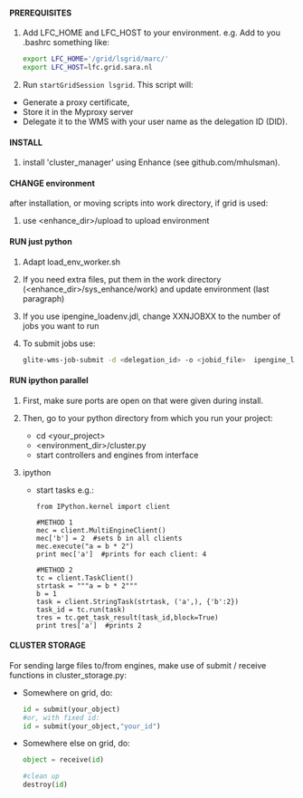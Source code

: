 
#### PREREQUISITES
1. Add LFC_HOME and LFC_HOST to your environment. e.g. Add to you .bashrc something like:

    ``` bash
    export LFC_HOME='/grid/lsgrid/marc/'
    export LFC_HOST=lfc.grid.sara.nl
    ```
2. Run `startGridSession lsgrid`. This script will:
  * Generate a proxy certificate,
  * Store it in the Myproxy server
  * Delegate it to the WMS with your user name as the delegation ID (DID).

#### INSTALL
1) install 'cluster_manager' using Enhance (see github.com/mhulsman).

#### CHANGE environment
after installation, or moving scripts into work directory, if grid is used:
1) use <enhance_dir>/upload to upload environment

#### RUN just python

1. Adapt load_env_worker.sh
2. If you need extra files, put them in the work directory (<enhance_dir>/sys_enhance/work) and update environment (last paragraph)
3. If you use ipengine_loadenv.jdl, change XXNJOBXX to the number of jobs you want to run
4. To submit jobs use: 

	```bash
	glite-wms-job-submit -d <delegation_id> -o <jobid_file>  ipengine_loadenv.jdl
	```

#### RUN ipython parallel
1. First, make sure ports are open on <hostname of ui> that were given during install.
2. Then, go to your python directory from which you run your project:
    * cd <your_project>
    * <environment_dir>/cluster.py
    * start controllers and engines from interface
 
3. ipython
   - start tasks
   e.g.:
		```
		from IPython.kernel import client
		
		#METHOD 1
		mec = client.MultiEngineClient()
		mec['b'] = 2  #sets b in all clients
		mec.execute("a = b * 2")
		print mec['a']  #prints for each client: 4
		
		#METHOD 2
		tc = client.TaskClient()
		strtask = """a = b * 2"""
		b = 1 
		task = client.StringTask(strtask, ('a',), {'b':2})
		task_id = tc.run(task)
		tres = tc.get_task_result(task_id,block=True)
		print tres['a']  #prints 2
		```

#### CLUSTER STORAGE
For sending large files to/from engines, make use of submit / receive functions in cluster_storage.py:

* Somewhere on grid, do:

	```python
	id = submit(your_object)
	#or, with fixed id:
	id = submit(your_object,"your_id")
	```

* Somewhere else on grid, do:

	```python
	object = receive(id)    
	
	#clean up
	destroy(id)
	```
